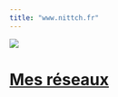 ```yaml
---
title: "www.nittch.fr"
---
```


![](https://vrac.linkea.org/canard.jpg)

# [Mes réseaux](/networks)
